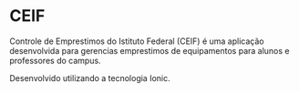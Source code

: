 # CEIF
Controle de Emprestimos do Istituto Federal (CEIF) é uma aplicação desenvolvida para gerencias emprestimos de equipamentos para alunos e professores do campus.

Desenvolvido utilizando a tecnologia Ionic.
